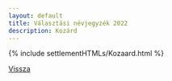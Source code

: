 ```yaml
---
layout: default
title: Választási névjegyzék 2022
description: Kozárd
---
```


{% include settlementHTMLs/Kozaard.html %}

[Vissza](../)
